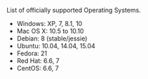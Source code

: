 List of officially supported Operating Systems.

* Windows: XP, 7, 8.1, 10
* Mac OS X: 10.5 to 10.10
* Debian: 8 (stable/jessie)
* Ubuntu: 10.04, 14.04, 15.04
* Fedora: 21
* Red Hat: 6.6, 7
* CentOS: 6.6, 7